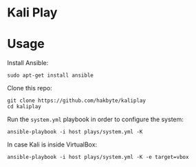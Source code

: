 # Kali Play

# Usage

Install Ansible:

```
sudo apt-get install ansible
```

Clone this repo:

```
git clone https://github.com/hakbyte/kaliplay
cd kaliplay
```

Run the `system.yml` playbook in order to configure the system:

```
ansible-playbook -i host plays/system.yml -K
```

In case Kali is inside VirtualBox:

```
ansible-playbook -i host plays/system.yml -K -e target=vbox
```
